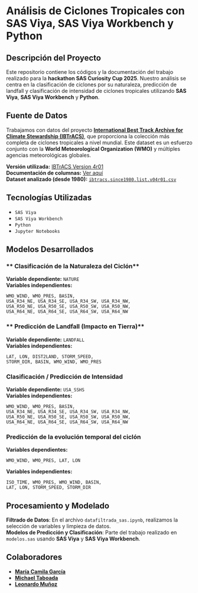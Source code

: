 # **Análisis de Ciclones Tropicales con SAS Viya, SAS Viya Workbench y Python**  

## **Descripción del Proyecto**
Este repositorio contiene los códigos y la documentación del trabajo realizado para la **hackathon SAS Curiosity Cup 2025**. Nuestro análisis se centra en la clasificación de ciclones por su naturaleza, predicción de landfall y clasificación de intensidad de ciclones tropicales utilizando **SAS Viya**, **SAS Viya Workbench** y **Python**.

## **Fuente de Datos**
Trabajamos con datos del proyecto **[International Best Track Archive for Climate Stewardship (IBTrACS)](https://www.ncei.noaa.gov/products/international-best-track-archive)**, que proporciona la colección más completa de ciclones tropicales a nivel mundial. Este dataset es un esfuerzo conjunto con la **World Meteorological Organization (WMO)** y múltiples agencias meteorológicas globales.

**Versión utilizada:** [IBTrACS Version 4r01](https://www.ncei.noaa.gov/sites/g/files/anmtlf171/files/2024-07/IBTrACS_version4r01_Technical_Details.pdf)  
**Documentación de columnas:** [Ver aquí](https://www.ncei.noaa.gov/sites/g/files/anmtlf171/files/2025-02/IBTrACS_v04r01_column_documentation.pdf)  
**Dataset analizado (desde 1980):** [`ibtracs.since1980.list.v04r01.csv`](https://www.ncei.noaa.gov/data/international-best-track-archive-for-climate-stewardship-ibtracs/v04r01/access/csv/ibtracs.since1980.list.v04r01.csv)

## **Tecnologías Utilizadas**
- `SAS Viya`
- `SAS Viya Workbench`
- `Python`
- `Jupyter Notebooks`

## **Modelos Desarrollados**
### ** Clasificación de la Naturaleza del Ciclón**
**Variable dependiente:** `NATURE`  
**Variables independientes:**  
```
WMO_WIND, WMO_PRES, BASIN,
USA_R34_NE, USA_R34_SE, USA_R34_SW, USA_R34_NW,
USA_R50_NE, USA_R50_SE, USA_R50_SW, USA_R50_NW,
USA_R64_NE, USA_R64_SE, USA_R64_SW, USA_R64_NW
```

### ** Predicción de Landfall (Impacto en Tierra)**
**Variable dependiente:** `LANDFALL`  
**Variables independientes:**  
```
LAT, LON, DIST2LAND, STORM_SPEED,
STORM_DIR, BASIN, WMO_WIND, WMO_PRES
```

### **Clasificación / Predicción de Intensidad**
**Variable dependiente:** `USA_SSHS`  
**Variables independientes:**  
```
WMO_WIND, WMO_PRES, BASIN,
USA_R34_NE, USA_R34_SE, USA_R34_SW, USA_R34_NW,
USA_R50_NE, USA_R50_SE, USA_R50_SW, USA_R50_NW,
USA_R64_NE, USA_R64_SE, USA_R64_SW, USA_R64_NW
```

### **Predicción de la evolución temporal del ciclón**
**Variables dependientes:**
```
WMO_WIND, WMO_PRES, LAT, LON 
```
**Variables independientes:**  
```
ISO_TIME, WMO_PRES, WMO_WIND, BASIN,
LAT, LON, STORM_SPEED, STORM_DIR
```

## **Procesamiento y Modelado**
**Filtrado de Datos**: En el archivo `datafiltrada_sas.ipynb`, realizamos la selección de variables y limpieza de datos.  
**Modelos de Predicción y Clasificación**: Parte del trabajo realizado en `modelos.sas` usando **SAS Viya** y **SAS Viya Workbench**.

## **Colaboradores**
- [**María Camila García**](https://github.com/mcamilags)  
- [**Michael Taboada**](https://github.com/MichaelTaboada2003)  
- [**Leonardo Muñoz**](https://github.com/DonParry472)
